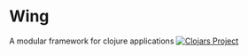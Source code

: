 # Wing
A modular framework for clojure applications
[![Clojars Project](https://img.shields.io/clojars/v/wing/core.svg)](https://clojars.org/wing/core)
